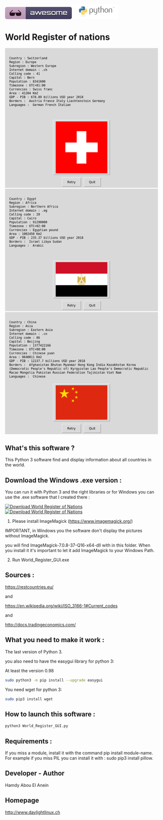 ![Awesome](awesome.svg) ![Python](python.png)  

# World Register of nations

![Screenshot](screenshot.png) ![Screenshot](screenshot1.png) ![Screenshot](screenshot2.png)

## What's this software ?  

This Python 3 software find and display information about all countries in the world.

## Download the Windows .exe version :

You can run it with Python 3 and the right libraries or for Windows you can use the .exe software that I created there :

[![Download World Register of Nations](https://img.shields.io/sourceforge/dm/world-register-of-nations.svg)](https://sourceforge.net/projects/world-register-of-nations/files/latest/download)
[![Download World Register of Nations](https://a.fsdn.com/con/app/sf-download-button)](https://sourceforge.net/projects/world-register-of-nations/files/latest/download)


1) Please install ImageMagick (https://www.imagemagick.org/)

IMPORTANT, in Windows you the software don't display the pictures without ImageMagick.

you will find ImageMagick-7.0.8-37-Q16-x64-dll with in this folder.
When you install it it's important to let it add ImageMagick to your Windows Path.

2) Run World_Register_GUI.exe


## Sources :

https://restcountries.eu/

and

https://en.wikipedia.org/wiki/ISO_3166-1#Current_codes

and

http://docs.tradingeconomics.com/
   

## What you need to make it work :  


The last version of Python 3.

you also need to have the easygui library for python 3:

At least the version 0.98

```sh
sudo python3 -m pip install --upgrade easygui 
```

You need wget for python 3:


```sh
sudo pip3 install wget
```


## How to launch this software :  

```sh
python3 World_Register_GUI.py
```  

## Requirements :

If you miss a module, install it with the command pip install module-name. For example if you miss PIL you can install it with : sudo pip3 install pillow.


## Developer - Author

Hamdy Abou El Anein

## Homepage

http://www.daylightlinux.ch 
